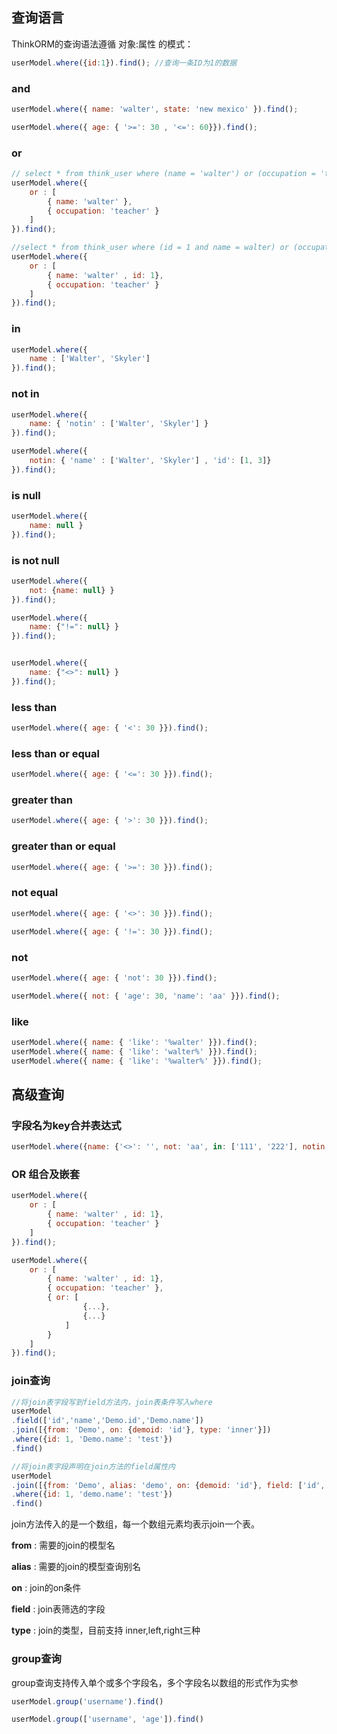 ## 查询语言

ThinkORM的查询语法遵循 对象:属性 的模式：

```js
userModel.where({id:1}).find(); //查询一条ID为1的数据
```

### and

```js
userModel.where({ name: 'walter', state: 'new mexico' }).find();

userModel.where({ age: { '>=': 30 , '<=': 60}}).find();

```

### or

```js
// select * from think_user where (name = 'walter') or (occupation = 'teacher')
userModel.where({
    or : [
        { name: 'walter' },
        { occupation: 'teacher' }
    ]
}).find();

//select * from think_user where (id = 1 and name = walter) or (occupation ='teacher')
userModel.where({
    or : [
        { name: 'walter' , id: 1},
        { occupation: 'teacher' }
    ]
}).find();

```

### in

```js
userModel.where({
    name : ['Walter', 'Skyler']
}).find();
```

### not in

```js
userModel.where({
    name: { 'notin' : ['Walter', 'Skyler'] }
}).find();

userModel.where({
    notin: { 'name' : ['Walter', 'Skyler'] , 'id': [1, 3]}
}).find();
```

### is null

```js
userModel.where({
    name: null }
}).find();

```
### is not null

```js
userModel.where({
    not: {name: null} }
}).find();

userModel.where({
    name: {"!=": null} }
}).find();


userModel.where({
    name: {"<>": null} }
}).find();

```


### less than

```js
userModel.where({ age: { '<': 30 }}).find();
```

### less than or equal

```js
userModel.where({ age: { '<=': 30 }}).find();
```

### greater than

```js
userModel.where({ age: { '>': 30 }}).find();
```

### greater than or equal

```js
userModel.where({ age: { '>=': 30 }}).find();
```

### not equal

```js
userModel.where({ age: { '<>': 30 }}).find();

userModel.where({ age: { '!=': 30 }}).find();
```

### not

```js
userModel.where({ age: { 'not': 30 }}).find();

userModel.where({ not: { 'age': 30, 'name': 'aa' }}).find();

```

### like

```js
userModel.where({ name: { 'like': '%walter' }}).find();
userModel.where({ name: { 'like': 'walter%' }}).find();
userModel.where({ name: { 'like': '%walter%' }}).find();
```

## 高级查询

### 字段名为key合并表达式

```js
userModel.where({name: {'<>': '', not: 'aa', in: ['111', '222'], notin: ['aa', 'rrr'], like: '%a'}}).find()
```

### OR 组合及嵌套

```js
userModel.where({
    or : [
        { name: 'walter' , id: 1},
        { occupation: 'teacher' }
    ]
}).find();

userModel.where({
    or : [
        { name: 'walter' , id: 1},
        { occupation: 'teacher' },
        { or: [
                {...},
                {...}
            ]
        }
    ]
}).find();


```
### join查询

```js
//将join表字段写到field方法内，join表条件写入where
userModel
.field(['id','name','Demo.id','Demo.name'])
.join([{from: 'Demo', on: {demoid: 'id'}, type: 'inner'}])
.where({id: 1, 'Demo.name': 'test'})
.find()

//将join表字段声明在join方法的field属性内
userModel
.join([{from: 'Demo', alias: 'demo', on: {demoid: 'id'}, field: ['id', 'name'], type: 'inner'}])
.where({id: 1, 'demo.name': 'test'})
.find()
```
join方法传入的是一个数组，每一个数组元素均表示join一个表。

**from** : 需要的join的模型名

**alias** : 需要的join的模型查询别名

**on** : join的on条件

**field** : join表筛选的字段

**type** : join的类型，目前支持 inner,left,right三种

### group查询

group查询支持传入单个或多个字段名，多个字段名以数组的形式作为实参

```js
userModel.group('username').find()

userModel.group(['username', 'age']).find()
```
